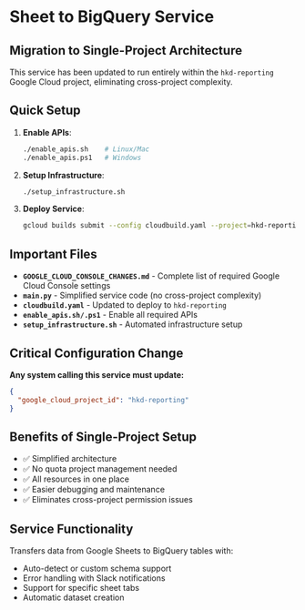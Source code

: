 # Sheet to BigQuery Service

## Migration to Single-Project Architecture

This service has been updated to run entirely within the `hkd-reporting` Google Cloud project, eliminating cross-project complexity.

## Quick Setup

1. **Enable APIs**: 
   ```bash
   ./enable_apis.sh    # Linux/Mac
   ./enable_apis.ps1   # Windows
   ```

2. **Setup Infrastructure**:
   ```bash
   ./setup_infrastructure.sh
   ```

3. **Deploy Service**:
   ```bash
   gcloud builds submit --config cloudbuild.yaml --project=hkd-reporting
   ```

## Important Files

- **`GOOGLE_CLOUD_CONSOLE_CHANGES.md`** - Complete list of required Google Cloud Console settings
- **`main.py`** - Simplified service code (no cross-project complexity)
- **`cloudbuild.yaml`** - Updated to deploy to `hkd-reporting`
- **`enable_apis.sh/.ps1`** - Enable all required APIs
- **`setup_infrastructure.sh`** - Automated infrastructure setup

## Critical Configuration Change

**Any system calling this service must update:**
```json
{
  "google_cloud_project_id": "hkd-reporting"
}
```

## Benefits of Single-Project Setup
- ✅ Simplified architecture
- ✅ No quota project management needed
- ✅ All resources in one place
- ✅ Easier debugging and maintenance
- ✅ Eliminates cross-project permission issues

## Service Functionality
Transfers data from Google Sheets to BigQuery tables with:
- Auto-detect or custom schema support
- Error handling with Slack notifications
- Support for specific sheet tabs
- Automatic dataset creation 